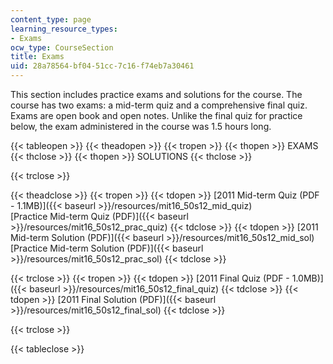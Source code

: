 ```yaml
---
content_type: page
learning_resource_types:
- Exams
ocw_type: CourseSection
title: Exams
uid: 28a78564-bf04-51cc-7c16-f74eb7a30461
---
```


This section includes practice exams and solutions for the course. The course has two exams: a mid-term quiz and a comprehensive final quiz. Exams are open book and open notes. Unlike the final quiz for practice below, the exam administered in the course was 1.5 hours long.

{{< tableopen >}}
{{< theadopen >}}
{{< tropen >}}
{{< thopen >}}
EXAMS
{{< thclose >}}
{{< thopen >}}
SOLUTIONS
{{< thclose >}}

{{< trclose >}}

{{< theadclose >}}
{{< tropen >}}
{{< tdopen >}}
[2011 Mid-term Quiz (PDF - 1.1MB)]({{< baseurl >}}/resources/mit16_50s12_mid_quiz)  
[Practice Mid-term Quiz (PDF)]({{< baseurl >}}/resources/mit16_50s12_prac_quiz)
{{< tdclose >}}
{{< tdopen >}}
[2011 Mid-term Solution (PDF)]({{< baseurl >}}/resources/mit16_50s12_mid_sol)  
[Practice Mid-term Solution (PDF)]({{< baseurl >}}/resources/mit16_50s12_prac_sol)
{{< tdclose >}}

{{< trclose >}}
{{< tropen >}}
{{< tdopen >}}
[2011 Final Quiz (PDF - 1.0MB)]({{< baseurl >}}/resources/mit16_50s12_final_quiz)
{{< tdclose >}}
{{< tdopen >}}
[2011 Final Solution (PDF)]({{< baseurl >}}/resources/mit16_50s12_final_sol)
{{< tdclose >}}

{{< trclose >}}

{{< tableclose >}}